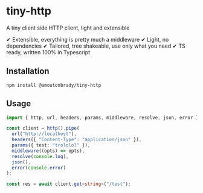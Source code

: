 # tiny-http

A tiny client side HTTP client, light and extensible

✔ Extensible, everything is pretty much a middleware
✔ Light, no dependencies
✔ Tailored, tree shakeable, use only what you need
✔ TS ready, written 100% in Typescript

## Installation

`npm install @amoutonbrady/tiny-http`

## Usage

```ts
import { http, url, headers, params, middleware, resolve, json, error } from "@amoutonbrady/tiny-http";

const client = http().pipe(
  url("http://localhost"),
  headers({ "Content-Type": "application/json" }),
  params({ test: "trololol" }),
  middleware((opts) => opts),
  resolve(console.log),
  json(),
  error(console.error)
);

const res = await client.get<string>("/test");
```

